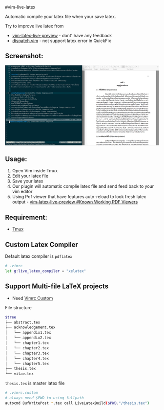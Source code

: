 #vim-live-latex

Automatic compile your latex file when your save latex.

Try to improve live latex from
- [vim-latex-live-preview](https://github.com/xuhdev/vim-latex-live-preview)  - dont' have any feedback
- [dispatch.vim](https://github.com/tpope/vim-dispatch) - not support latex error in QuickFix

## Screenshot:
![screenshot](/doc/ss.png)

## Usage:
1. Open Vim inside Tmux
2. Edit your latex file
3. Save your latex
4. Our plugin will automatic complie latex file and send feed back to
   your vim editor
5. Using Pdf viewer that have features auto-reload to look fresh latex
   output - [vim-latex-live-preview #Known Working PDF Viewers](https://github.com/xuhdev/vim-latex-live-preview/wiki/Known-Working-PDF-Viewers)

## Requirement:
- [Tmux](https://tmux.github.io)

## Custom Latex Compiler

Default latex compiler is `pdflatex`

```sh
# .vimrc
let g:live_latex_compiler = "xelatex"
```
## Support Multi-file LaTeX projects
- Need [Vimrc Custom](https://github.com/ibotdotout/vimrc-custom)

File structure
```sh
$tree
├── abstract.tex
├── acknowledgement.tex
│   └── appendix1.tex
│   └── appendix2.tex
│   └── chapter1.tex
│   └── chapter2.tex
│   └── chapter3.tex
│   └── chapter4.tex
│   └── chapter5.tex
├── thesis.tex
└── vitae.tex
```

`thesis.tex` is master latex file

```sh
# .vimrc.custom
# always need $PWD to using fullpath
autocmd BufWritePost *.tex call LiveLatexBuild($PWD."/thesis.tex")
```
